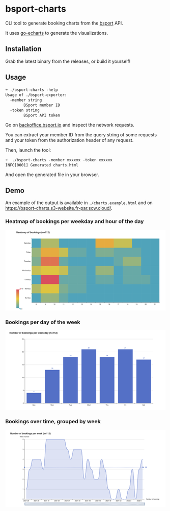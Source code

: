 # bsport-charts

CLI tool to generate booking charts from the [bsport](https://bsport.io) API.

It uses [go-echarts](https://github.com/go-echarts/go-echarts) to generate the visualizations.

## Installation

Grab the latest binary from the releases, or build it yourself!

## Usage

```
➜ ./bsport-charts -help
Usage of ./bsport-exporter:
  -member string
        BSport member ID
  -token string
        BSport API token
```

Go on [backoffice.bsport.io](https://backoffice.bsport.io/) and inspect the network requests.

You can extract your member ID from the query string of some requests and your token from the authorization header of any request.

Then, launch the tool:

```
➜  ./bsport-charts -member xxxxxx -token xxxxxx
INFO[0001] Generated charts.html
```

And open the generated file in your browser.

## Demo

An example of the output is available in `./charts.example.html` and on https://bsport-charts.s3-website.fr-par.scw.cloud/.

### Heatmap of bookings per weekday and hour of the day

![](assets/heatmap.png)

### Bookings per day of the week

![](assets/per_weekday.png)

### Bookings over time, grouped by week

![](assets/per_week.png)

